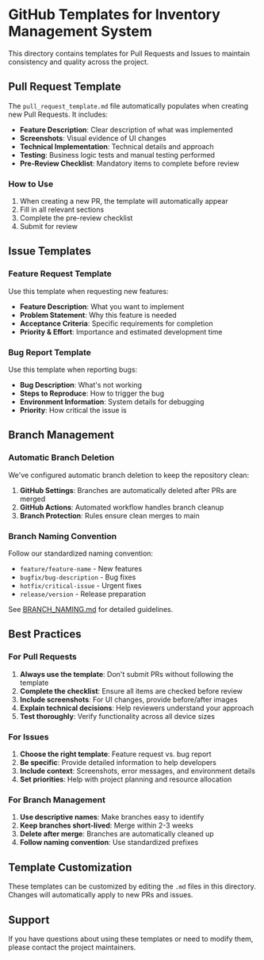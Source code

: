 # GitHub Templates for Inventory Management System

This directory contains templates for Pull Requests and Issues to maintain consistency and quality across the project.

## Pull Request Template

The `pull_request_template.md` file automatically populates when creating new Pull Requests. It includes:

- **Feature Description**: Clear description of what was implemented
- **Screenshots**: Visual evidence of UI changes
- **Technical Implementation**: Technical details and approach
- **Testing**: Business logic tests and manual testing performed
- **Pre-Review Checklist**: Mandatory items to complete before review

### How to Use

1. When creating a new PR, the template will automatically appear
2. Fill in all relevant sections
3. Complete the pre-review checklist
4. Submit for review

## Issue Templates

### Feature Request Template

Use this template when requesting new features:

- **Feature Description**: What you want to implement
- **Problem Statement**: Why this feature is needed
- **Acceptance Criteria**: Specific requirements for completion
- **Priority & Effort**: Importance and estimated development time

### Bug Report Template

Use this template when reporting bugs:

- **Bug Description**: What's not working
- **Steps to Reproduce**: How to trigger the bug
- **Environment Information**: System details for debugging
- **Priority**: How critical the issue is

## Branch Management

### Automatic Branch Deletion

We've configured automatic branch deletion to keep the repository clean:

1. **GitHub Settings**: Branches are automatically deleted after PRs are merged
2. **GitHub Actions**: Automated workflow handles branch cleanup
3. **Branch Protection**: Rules ensure clean merges to main

### Branch Naming Convention

Follow our standardized naming convention:
- `feature/feature-name` - New features
- `bugfix/bug-description` - Bug fixes
- `hotfix/critical-issue` - Urgent fixes
- `release/version` - Release preparation

See [BRANCH_NAMING.md](./BRANCH_NAMING.md) for detailed guidelines.

## Best Practices

### For Pull Requests

1. **Always use the template**: Don't submit PRs without following the template
2. **Complete the checklist**: Ensure all items are checked before review
3. **Include screenshots**: For UI changes, provide before/after images
4. **Explain technical decisions**: Help reviewers understand your approach
5. **Test thoroughly**: Verify functionality across all device sizes

### For Issues

1. **Choose the right template**: Feature request vs. bug report
2. **Be specific**: Provide detailed information to help developers
3. **Include context**: Screenshots, error messages, and environment details
4. **Set priorities**: Help with project planning and resource allocation

### For Branch Management

1. **Use descriptive names**: Make branches easy to identify
2. **Keep branches short-lived**: Merge within 2-3 weeks
3. **Delete after merge**: Branches are automatically cleaned up
4. **Follow naming convention**: Use standardized prefixes

## Template Customization

These templates can be customized by editing the `.md` files in this directory. Changes will automatically apply to new PRs and issues.

## Support

If you have questions about using these templates or need to modify them, please contact the project maintainers.
